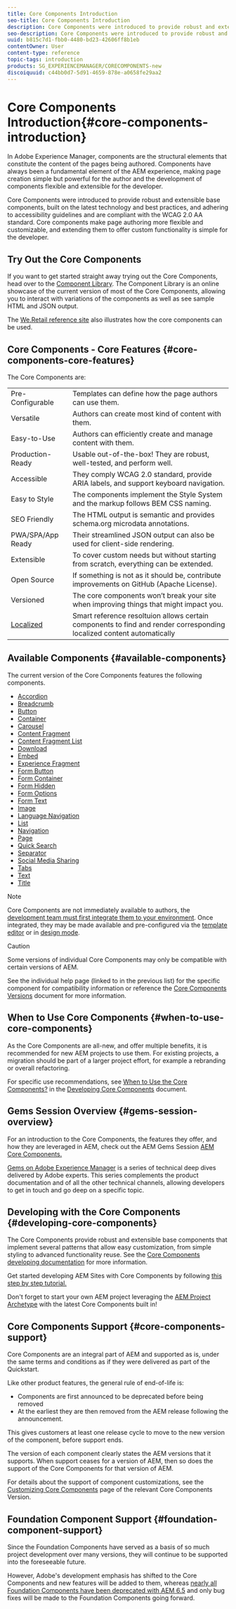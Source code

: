 ```yaml
---
title: Core Components Introduction
seo-title: Core Components Introduction
description: Core Components were introduced to provide robust and extensible base components, built on the latest technology and best practices. 
seo-description: Core Components were introduced to provide robust and extensible base components, built on the latest technology and best practices. 
uuid: b815c7d1-fbb0-4480-bd23-42606ff8b1eb
contentOwner: User
content-type: reference
topic-tags: introduction
products: SG_EXPERIENCEMANAGER/CORECOMPONENTS-new
discoiquuid: c44bb0d7-5d91-4659-878e-a0658fe29aa2
---
```


# Core Components Introduction{#core-components-introduction}

In Adobe Experience Manager, components are the structural elements that constitute the content of the pages being authored. Components have always been a fundamental element of the AEM experience, making page creation simple but powerful for the author and the development of components flexible and extensible for the developer.

Core Components were introduced to provide robust and extensible base components, built on the latest technology and best practices, and adhering to accessibility guidelines and are compliant with the WCAG 2.0 AA standard. Core components make page authoring more flexible and customizable, and extending them to offer custom functionality is simple for the developer.

## Try Out the Core Components

If you want to get started straight away trying out the Core Components, head over to the [Component Library](http://opensource.adobe.com/aem-core-wcm-components/library.html). The Component Library is an online showcase of the current version of most of the Core Components, allowing you to interact with variations of the components as well as see sample HTML and JSON output.

The [We.Retail reference site](https://helpx.adobe.com/experience-manager/6-4/sites/developing/using/we-retail.html) also illustrates how the core components can be used.

## Core Components - Core Features {#core-components-core-features}

The Core Components are:

|||
|--- |--- |
|Pre-Configurable|Templates can define how the page authors can use them.|
|Versatile|Authors can create most kind of content with them.|
|Easy-to-Use|Authors can efficiently create and manage content with them.|
|Production-Ready|Usable out-of-the-box! They are robust, well-tested, and perform well.|
|Accessible|They comply WCAG 2.0 standard, provide ARIA labels, and support keyboard navigation.|
|Easy to Style|The components implement the Style System and the markup follows BEM CSS naming.|
|SEO Friendly|The HTML output is semantic and provides schema.org microdata annotations.|
|PWA/SPA/App Ready|Their streamlined JSON output can also be used for client-side rendering.|
|Extensible|To cover custom needs but without starting from scratch, everything can be extended.|
|Open Source|If something is not as it should be, contribute improvements on GitHub (Apache License).|
|Versioned|The core components won’t break your site when improving things that might impact you.|
|[Localized](localization.md)|Smart reference resoltuion allows certain components to find and render corresponding localized content automatically|

## Available Components {#available-components}

The current version of the Core Components features the following components.

* [Accordion](accordion.md)
* [Breadcrumb](breadcrumb.md)
* [Button](button.md)
* [Container](container.md)
* [Carousel](carousel.md)
* [Content Fragment](content-fragment-component.md)
* [Content Fragment List](content-fragment-list.md)
* [Download](download.md)
* [Embed](embed.md)
* [Experience Fragment](experience-fragment.md)
* [Form Button](form-button.md)
* [Form Container](form-container.md)
* [Form Hidden](form-hidden.md)
* [Form Options](form-options.md)
* [Form Text](form-text.md)
* [Image](image.md)
* [Language Navigation](language-navigation.md)
* [List](list.md)
* [Navigation](navigation.md)
* [Page](page.md)
* [Quick Search](quick-search.md)
* [Separator](separator.md)
* [Social Media Sharing](sharing.md)
* [Tabs](tabs.md)
* [Text](text.md)
* [Title](title.md)

>[!NOTE]
>
>Core Components are not immediately available to authors, the [development team must first integrate them to your environment](using.md). Once integrated, they may be made available and pre-configured via the [template editor](https://helpx.adobe.com/experience-manager/6-5/sites/authoring/using/templates.html) or in [design mode](https://helpx.adobe.com/experience-manager/6-5/sites/authoring/using/default-components-designmode.html).

>[!CAUTION]
>
>Some versions of individual Core Components may only be compatible with certain versions of AEM.
>
>See the individual help page (linked to in the previous list) for the specific component for compatibility information or reference the [Core Components Versions](versions.md) document for more information.

## When to Use Core Components {#when-to-use-core-components}

As the Core Components are all-new, and offer multiple benefits, it is recommended for new AEM projects to use them. For existing projects, a migration should be part of a larger project effort, for example a rebranding or overall refactoring.

For specific use recommendations, see [When to Use the Core Components?](developing.md) in the [Developing Core Components](developing.md) document.

## Gems Session Overview {#gems-session-overview}

For an introduction to the Core Components, the features they offer, and how they are leveraged in AEM, check out the AEM Gems Session [AEM Core Components.](https://helpx.adobe.com/experience-manager/kt/eseminars/gems/AEM-Core-Components.html)

[Gems on Adobe Experience Manager](https://helpx.adobe.com/experience-manager/kt/eseminars/gems/aem-index.html) is a series of technical deep dives delivered by Adobe experts. This series complements the product documentation and of all the other technical channels, allowing developers to get in touch and go deep on a specific topic.

## Developing with the Core Components {#developing-core-components}

The Core Components provide robust and extensible base components that implement several patterns that allow easy customization, from simple styling to advanced functionality reuse. See the [Core Components developing documentation](developing.md) for more information.

Get started developing AEM Sites with Core Components by following [this step by step tutorial.](https://helpx.adobe.com/experience-manager/6-5/sites/developing/using/getting-started.html)

Don't forget to start your own AEM project leveraging the [AEM Project Archetype](archetype.md) with the latest Core Components built in!

## Core Components Support {#core-components-support}

Core Components are an integral part of AEM and supported as is, under the same terms and conditions as if they were delivered as part of the Quickstart.

Like other product features, the general rule of end-of-life is:

* Components are first announced to be deprecated before being removed
* At the earliest they are then removed from the AEM release following the announcement.

This gives customers at least one release cycle to move to the new version of the component, before support ends.

The version of each component clearly states the AEM versions that it supports. When support ceases for a version of AEM, then so does the support of the Core Components for that version of AEM.

For details about the support of component customizations, see the [Customizing Core Components](customizing.md) page of the relevant Core Components Version.

## Foundation Component Support {#foundation-component-support}

Since the Foundation Components have served as a basis of so much project development over many versions, they will continue to be supported into the foreseeable future.

However, Adobe's development emphasis has shifted to the Core Components and new features will be added to them, whereas [nearly all Foundation Components have been deprecated with AEM 6.5](https://helpx.adobe.com/experience-manager/6-5/sites/authoring/using/default-components-foundation.html) and only bug fixes will be made to the Foundation Components going forward.
